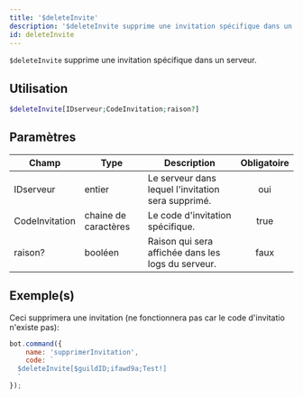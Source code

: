 ```yaml
---
title: '$deleteInvite'
description: '$deleteInvite supprime une invitation spécifique dans un serveur.'
id: deleteInvite
---
```


`$deleteInvite` supprime une invitation spécifique dans un serveur.

## Utilisation

```php
$deleteInvite[IDserveur;CodeInvitation;raison?]
```

## Paramètres

| Champ          | Type                 | Description                                        | Obligatoire |
| -------------- | -------------------- | -------------------------------------------------- |:-----------:|
| IDserveur      | entier               | Le serveur dans lequel l'invitation sera supprimé. |     oui     |
| CodeInvitation | chaine de caractères | Le code d'invitation spécifique.                   |    true     |
| raison?        | booléen              | Raison qui sera affichée dans les logs du serveur. |    faux     |

## Exemple(s)

Ceci supprimera une invitation (ne fonctionnera pas car le code d'invitatio n'existe pas):

```javascript
bot.command({
    name: 'supprimerInvitation',
    code: `
  $deleteInvite[$guildID;ifawd9a;Test!]
  `
});
```